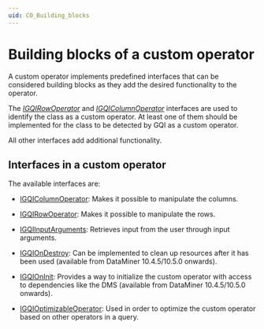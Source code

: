 ```yaml
---
uid: CO_Building_blocks
---
```


# Building blocks of a custom operator

A custom operator implements predefined interfaces that can be considered building blocks as they add the desired functionality to the operator.

The [*IGQIRowOperator*](xref:GQI_IGQIDataSource) and [*IGQIColumnOperator*](xref:GQI_IGQIDataSource) interfaces are used to identify the class as a custom operator. At least one of them should be implemented for the class to be detected by GQI as a custom operator.

All other interfaces add additional functionality.

## Interfaces in a custom operator

The available interfaces are:

- [IGQIColumnOperator](xref:GQI_IGQIColumnOperator): Makes it possible to manipulate the columns.

- [IGQIRowOperator](xref:GQI_IGQIRowOperator): Makes it possible to manipulate the rows.

- [IGQIInputArguments](xref:GQI_IGQIInputArguments): Retrieves input from the user through input arguments.

- [IGQIOnDestroy](xref:GQI_IGQIOnDestroy): Can be implemented to clean up resources after it has been used (available from DataMiner 10.4.5/10.5.0 onwards<!-- RN 38959 -->).

- [IGQIOnInit](xref:GQI_IGQIOnInit): Provides a way to initialize the custom operator with access to dependencies like the DMS (available from DataMiner 10.4.5/10.5.0 onwards<!-- RN 38959 -->).

- [IGQIOptimizableOperator](xref:GQI_IGQIOptimizableOperator): Used in order to optimize the custom operator based on other operators in a query.
